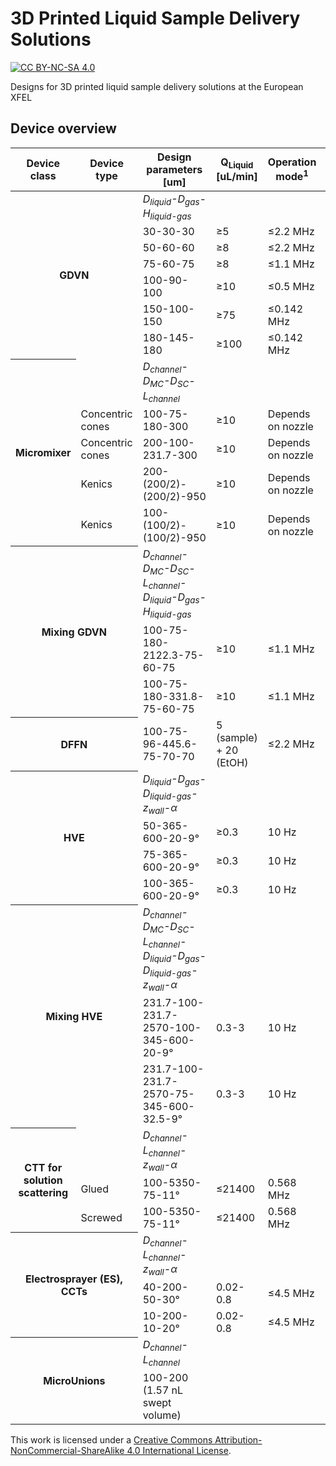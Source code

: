 # 3D Printed Liquid Sample Delivery Solutions
[![CC BY-NC-SA 4.0][cc-by-nc-sa-shield]][cc-by-nc-sa]

Designs for 3D printed liquid sample delivery solutions at the European XFEL



## Device overview

<table>
    <thead>
        <tr>
			<th>Device class</th>
			<th>Device type</th>
			<th>Design parameters</br>[um]</th>
			<th>Q<sub>Liquid</sub></br>[uL/min]</th>
			<th>Operation mode<sup>1</sup></th>
			<th>Design name</th>
        </tr>
    </thead>
    <tbody>
        <tr>
          <th colspan = 2 rowspan = 7>GDVN</th>
          <td><i>D<sub>liquid</sub>-D<sub>gas</sub>-H<sub>liquid-gas</sub></i></td>
          <td></td>
		  <td></td>
		  <td></td>
        </tr>
		<tr>
          <td>30-30-30</td>
          <td>≥5</td>
		  <td>≤2.2 MHz</td>
		  <td><a href="../main/GDVN/JKMH_5/" title="JKMH_5">JKMH_5</a></td>	  
		</tr>
		<tr>
          <td>50-60-60</td>
          <td>≥8</td>
		  <td>≤2.2 MHz</td>
		  <td><a href="../main/GDVN/JKMH_6/" title="JKMH_6">JKMH_6</a></td>	  
        </tr>
		<tr>
          <td>75-60-75</td>
          <td>≥8</td>
		  <td>≤1.1 MHz</td>
		  <td><a href="../main/GDVN/MVED_B/" title="MVED_B">MVED_B</a></td>	  
        </tr>
		<tr>
          <td>100-90-100</td>
          <td>≥10</td>
		  <td>≤0.5 MHz</td>
		  <td><a href="../main/GDVN/MVED_C/" title="MVED_C">MVED_C</a></td>	  
        </tr>
		<tr>
          <td>150-100-150</td>
          <td>≥75</td>
		  <td>≤0.142 MHz</td>
		  <td><a href="../main/GDVN/MVED_D/" title="MVED_D">MVED_D</a></td>	  
        </tr>
		<tr>
          <td>180-145-180</td>
          <td>≥100</td>
		  <td>≤0.142 MHz</td>
		  <td><a href="../main/GDVN/MVED_E/" title="MVED_E">MVED_E</a></td>	  
        </tr>
		<tr>
          <th colspan = 1 rowspan = 5>Micromixer</th>
		  <td></td>
          <td><i>D<sub>channel</sub>-D<sub>MC</sub>-D<sub>SC</sub>-L<sub>channel</sub></i></td>
          <td></td>
		  <td></td>
		  <td></td>
        </tr>
		<tr>
		  <td>Concentric cones</td>
          <td>100-75-180-300</td>
          <td>≥10</td>
		  <td>Depends on nozzle</td>
		  <td><a href="../main/Micromixer/MVED_Y/" title="MVED_Y">MVED_Y</a></td>	  
        </tr>
		<tr>
		  <td>Concentric cones</td>
          <td>200-100-231.7-300</td>
          <td>≥10</td>
		  <td>Depends on nozzle</td>
		  <td><a href="../main/Micromixer/MVED_Z/" title="MVED_Z">MVED_Z</a></td>	  
        </tr>
		<tr>
		  <td>Kenics</td>
          <td>200-(200/2)-(200/2)-950</td>
          <td>≥10</td>
		  <td>Depends on nozzle</td>
		  <td><a href="../main/Micromixer/JKMH_10/" title="JKMH_10_5">JKMH_10</a></td>	  
        </tr>
		<tr>
		  <td>Kenics</td>
          <td>100-(100/2)-(100/2)-950</td>
          <td>≥10</td>
		  <td>Depends on nozzle</td>
		  <td><a href="../main/Micromixer/JKMH_10H/" title="JKMH_10H">JKMH_10H</a></td>	  
        </tr>
		<tr>
          <th colspan = 2 rowspan = 3>Mixing GDVN</th>
          <td><i>D<sub>channel</sub>-D<sub>MC</sub>-D<sub>SC</sub>-L<sub>channel</sub>-D<sub>liquid</sub>-D<sub>gas</sub>-H<sub>liquid-gas</i></td>
          <td></td>
		  <td></td>
		  <td></td>
        </tr>
		<tr>
          <td>100-75-180-2122.3-75-60-75</td>
          <td>≥10</td>
		  <td>≤1.1 MHz</td>
		  <td><a href="../main/MixingGDVN/MVED_S/" title="MVED_S">MVED_S</a></td>	  
        </tr>
		<tr>
          <td>100-75-180-331.8-75-60-75</td>
          <td>≥10</td>
		  <td>≤1.1 MHz</td>
		  <td><a href="../main/MixingGDVN/MVED_V/" title="MVED_V">MVED_V</a></td>	  
        </tr>
		<tr>
          <th colspan = 2 rowspan = 1>DFFN</th>
		  <td>100-75-96-445.6-75-70-70</td>
          <td>5 (sample) + 20 (EtOH)</td>
		  <td>≤2.2 MHz</td>
		  <td><a href="../main/DFFN/JKMH_8/" title="JKMH_8">JKMH_8</a></td>	 
		</tr>
        <tr>
          <th colspan = 2 rowspan = 4>HVE</th>
          <td><i>D<sub>liquid</sub>-D<sub>gas</sub>-D<sub>liquid-gas</sub>-z<sub>wall</sub>-α</i></td>
          <td></td>
		  <td></td>
		  <td></td>
        </tr>
		<tr>
          <td>50-365-600-20-9°</td>
          <td>≥0.3</td>
		  <td>10 Hz</td>
		  <td><a href="../main/HVE/MV_K/" title="MV_K">MV_K</a></td>	 
        </tr>
		<tr>
          <td>75-365-600-20-9°</td>
          <td>≥0.3</td>
		  <td>10 Hz</td>
		  <td><a href="../main/HVE/MV_L/" title="MV_L">MV_L</a></td>	 
        </tr>
		<tr>
          <td>100-365-600-20-9°</td>
          <td>≥0.3</td>
		  <td>10 Hz</td>
		  <td><a href="../main/HVE/MV_T/" title="MV_T">MV_T</a></td>	 
        </tr>
		<tr>
          <th colspan = 2 rowspan = 3>Mixing HVE</th>
          <td><i>D<sub>channel</sub>-D<sub>MC</sub>-D<sub>SC</sub>-L<sub>channel</sub>-D<sub>liquid</sub>-D<sub>gas</sub>-D<sub>liquid-gas</sub>-z<sub>wall</sub>-α</i></td>
          <td></td>
		  <td></td>
		  <td></td>
        </tr>
	    <tr>
          <td>231.7-100-231.7-2570-100-345-600-20-9°</td>
          <td>0.3-3</td>
		  <td>10 Hz</td>
		  <td><a href="../main/MixingHVE/MV_I/" title="MV_I">MV_I</a></td>	 
        </tr>
	    <tr>
          <td>231.7-100-231.7-2570-75-345-600-32.5-9°</td>
          <td>0.3-3</td>
		  <td>10 Hz</td>
		  <td><a href="../main/MixingHVE/MV_J/" title="MV_J">MV_J</a></td>	 
        </tr>
	<tr>
          <th colspan = 1 rowspan = 3>CTT for solution scattering</th>
	  <td></td>
          <td><i>D<sub>channel</sub>-L<sub>channel</sub>-z<sub>wall</sub>-α</i></td>
          <td></td>
		  <td></td>
		  <td></td>
        </tr>
	<tr>
	  <td>Glued</td>
          <td>100-5350-75-11°</td>
          <td>≤21400</td>
		  <td>0.568 MHz</td>
		  <td><a href="../main/CTT/P/" title="MV_P">MV_P</a></td>	 
        </tr>
	<tr>
	  <td>Screwed</td>
          <td>100-5350-75-11°</td>
          <td>≤21400</td>
		  <td>0.568 MHz</td>
		  <td><a href="../main/CTT/O/" title="MV_O">MV_O</a></td>	 
        </tr>
	<tr>
          <th colspan = 2 rowspan = 3>Electrosprayer (ES), CCTs</th>
          <td><i>D<sub>channel</sub>-L<sub>channel</sub>-z<sub>wall</sub>-α</i></td>
          <td></td>
		  <td></td>
		  <td></td>
        </tr>
	    <tr>
          <td>40-200-50-30°</td>
          <td>0.02-0.8</td>
		  <td>≤4.5 MHz</td>
		  <td><a href="../main/ES/W/" title="MV_W">MV_W</a></td>	 
        </tr>
	    <tr>
          <td>10-200-10-20°</td>
          <td>0.02-0.8</td>
		  <td>≤4.5 MHz</td>
		  <td><a href="../main/ES/X/" title="MV_X">MV_X</a></td>	 
        </tr>
	<tr>
          <th colspan = 2 rowspan = 2>MicroUnions</th>
          <td><i>D<sub>channel</sub>-L<sub>channel</sub></i></td>
          <td></td>
		  <td></td>
		  <td></td>
        </tr>
	</tr>
	    <tr>
          <td>100-200 (1.57 nL swept volume)</td>
          <td></td>
		  <td></td>
		  <td><a href="../main/Misc/MicroUnion/MV_M/" title="MV_M">MV_M</a></td>	 
        </tr>
    </tbody>
</table>

This work is licensed under a [Creative Commons Attribution-NonCommercial-ShareAlike 4.0 International License][cc-by-nc-sa].

[cc-by-nc-sa]: http://creativecommons.org/licenses/by-nc-sa/4.0/
[cc-by-nc-sa-image]: https://licensebuttons.net/l/by-nc-sa/4.0/88x31.png
[cc-by-nc-sa-shield]: https://img.shields.io/badge/License-CC%20BY--NC--SA%204.0-lightgrey.svg
